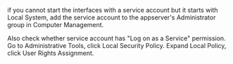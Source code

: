 if you cannot start the interfaces with a service account but it starts with Local System, add the service account to the appserver's Administrator group in Computer Management.

Also check whether service account has "Log on as a Service" permission. Go to Administrative Tools, click Local Security Policy. Expand Local Policy, click User Rights Assignment.